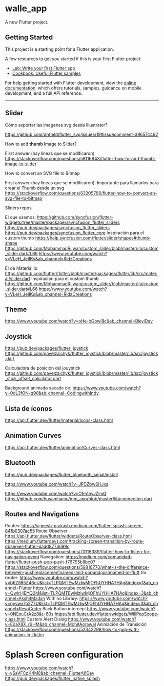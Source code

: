 # walle_app

A new Flutter project.

## Getting Started

This project is a starting point for a Flutter application.

A few resources to get you started if this is your first Flutter project:

- [Lab: Write your first Flutter app](https://docs.flutter.dev/get-started/codelab)
- [Cookbook: Useful Flutter samples](https://docs.flutter.dev/cookbook)

For help getting started with Flutter development, view the
[online documentation](https://docs.flutter.dev/), which offers tutorials,
samples, guidance on mobile development, and a full API reference.

--------------------------------------------
## Slider

Cómo exportar las imagenes svg desde Illustrator?

https://github.com/dnfield/flutter_svg/issues/19#issuecomment-396574492


How to add **thumb** Image to Slider?

First answer (hay lineas que se modificaron)
https://stackoverflow.com/questions/58116843/flutter-how-to-add-thumb-image-to-slider


How to convert an SVG file to Bitmap

First answer (hay lineas que se modificaron). Importante para llamarlos para crear el Thumb desde un svg
https://stackoverflow.com/questions/63205796/flutter-how-to-convert-an-svg-file-to-bitmap


Sliders repos

El que usamos:
https://github.com/syncfusion/flutter-widgets/tree/master/packages/syncfusion_flutter_sliders
https://pub.dev/packages/syncfusion_flutter_sliders
https://pub.dev/packages/syncfusion_flutter_core
Inspiración para el custom thumb
https://help.syncfusion.com/flutter/slider/shapes#thumb-shape
https://github.com/MohammadRijwan/custom_slider/blob/master/lib/custom_slider.dart#L66
https://www.youtube.com/watch?v=VLeH_JeIIKs&ab_channel=RidzCreations


El de Material io:
https://github.com/flutter/flutter/blob/master/packages/flutter/lib/src/material/slider.dart
Inspiración para el custom thumb
https://github.com/MohammadRijwan/custom_slider/blob/master/lib/custom_slider.dart#L66
https://www.youtube.com/watch?v=VLeH_JeIIKs&ab_channel=RidzCreations



## Theme

https://www.youtube.com/watch?v=oHe-bGowiBc&ab_channel=BleylDev


## Joystick

https://pub.dev/packages/flutter_joystick
https://github.com/pavelzaichyk/flutter_joystick/blob/master/lib/src/joystick.dart

Calculadora de posición del jouystick
https://github.com/pavelzaichyk/flutter_joystick/blob/master/lib/src/joystick_stick_offset_calculator.dart

Background animado sacado de: 
https://www.youtube.com/watch?v=0dL3fON-q90&ab_channel=CodingwithIndy


## Lista de íconos

https://api.flutter.dev/flutter/material/Icons-class.html


## Animation Curves

https://api.flutter.dev/flutter/animation/Curves-class.html


## Bluetooth

https://pub.dev/packages/flutter_bluetooth_serial/install

https://www.youtube.com/watch?v=JPDZbw6HJxs

https://www.youtube.com/watch?v=Ofm1oyJZlmQ
https://github.com/husamhamu/mm_app/blob/master/lib/connection.dart


## Routes and Navigations

Routes: 
https://vignesh-prakash.medium.com/flutter-splash-screen-84fb0307ac55
Route Observer
https://api.flutter.dev/flutter/widgets/RouteObserver-class.html
https://medium.flutterdevs.com/tracking-screen-transition-by-route-observer-flutter-dadd8773699c
https://stackoverflow.com/questions/70116389/flutter-how-to-listen-for-navigation-event
Navegation:
https://medium.com/comunidad-flutter/flutter-push-pop-push-f76795b8bc07
https://stackoverflow.com/questions/59816770/what-is-the-difference-between-pushreplacementnamed-and-popandpushnamed-in-flutt
Go router:
https://www.youtube.com/watch?v=b6Z885Z46cU&list=TLPQMTEwMzIwMjOFhUYHHA7HAg&index=1&ab_channel=Flutter
https://www.youtube.com/watch?v=QwlrHjBYQ2M&list=TLPQMTEwMzIwMjOFhUYHHA7HAg&index=3&ab_channel=AkshitMadan
With no Library:
https://www.youtube.com/watch?v=nyvwx7o277U&list=TLPQMTEwMzIwMjOFhUYHHA7HAg&index=3&ab_channel=ResoCoder
Back Button intercept
https://www.youtube.com/watch?v=0NEouCrA2z8&t=60s
https://api.flutter.dev/flutter/widgets/WillPopScope-class.html
Custom Alert Dialog
https://www.youtube.com/watch?v=EdaX8X_r9HM&ab_channel=MohitAgrawal
Animación de Transición
https://stackoverflow.com/questions/52342299/how-to-pop-with-animation-in-flutter



# Splash Screen configuration

https://www.youtube.com/watch?v=ySaVFCpK4M8&ab_channel=FlutterUIDev
https://pub.dev/packages/flutter_native_splash

